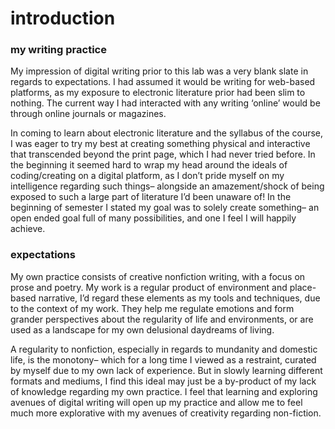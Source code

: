 <h1> introduction </h1>
<h3> my writing practice </h3>
<body> 
 My impression of digital writing prior to this lab was a very blank slate in regards to expectations. I had assumed it would be writing for web-based platforms, as my exposure to electronic literature prior had been slim to nothing. The current way I had interacted with any writing ‘online’ would be through online journals or magazines. 

In coming to learn about electronic literature and the syllabus of the course, I was eager to try my best at creating something physical and interactive that transcended beyond the print page, which I had never tried before. In the beginning it seemed hard to wrap my head around the ideals of coding/creating on a digital platform, as I don’t pride myself on my intelligence regarding such things– alongside an amazement/shock of being exposed to such a large part of literature I’d been unaware of! 
In the beginning of semester I stated my goal was to solely create something– an open ended goal full of many possibilities, and one I feel I will happily achieve. 
</body>


<h3> expectations </h3>
<body> 
My own practice consists of creative nonfiction writing, with a focus on prose and poetry. My work is a regular product of environment and place-based narrative, I’d regard these elements as my tools and techniques, due to the context of my work. They help me regulate emotions and form grander perspectives about the regularity of life and environments, or are used as a landscape for my own delusional daydreams of living. 

A regularity to nonfiction, especially in regards to mundanity and domestic life, is the monotony– which for a long time I viewed as a restraint, curated by myself due to my own lack of experience. But in slowly learning different formats and mediums, I find this ideal may just be a by-product of my lack of knowledge regarding my own practice. I feel that learning and exploring avenues of digital writing will open up my practice and allow me to feel much more explorative with my avenues of creativity regarding non-fiction. 
</body>


